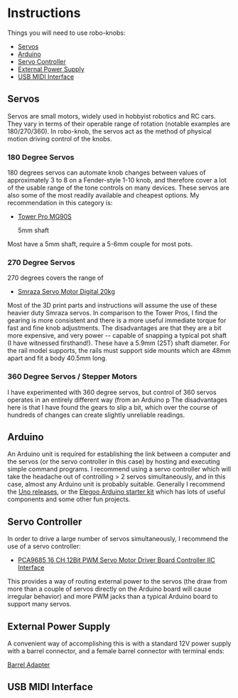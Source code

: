 # Instructions

Things you will need to use robo-knobs:
- [Servos](https://github.com/narad/robo-knob/blob/main/instructions/README.md#Servos)
- [Arduino](https://github.com/narad/robo-knob/blob/main/instructions/README.md#Arduino)
- [Servo Controller](https://github.com/narad/robo-knob/blob/main/instructions/README.md#Servo-Controller)
- [External Power Supply](https://github.com/narad/robo-knob/blob/main/instructions/README.md#external-power-supply)
- [USB MIDI Interface](https://github.com/narad/robo-knob/blob/main/instructions/README.md#usb-midi-interface)


## Servos

Servos are small motors, widely used in hobbyist robotics and RC cars.  They vary in terms of their operable range of rotation (notable examples are 180/270/360).  In robo-knob, the servos act as the method of physical motion driving control of the knobs.

### 180 Degree Servos

180 degrees servos can automate knob changes between values of approximately 3 to 8 on a Fender-style 1-10 knob, and therefore cover a lot of the usable range of the tone controls on many devices.  These servos are also some of the most readily available and cheapest options.  My recommendation in this category is:

- [Tower Pro MG90S](https://www.amazon.com/Maxmoral-Upgraded-Digital-Vehicle-Helicopter/dp/B07NV476P7)

  5mm shaft

Most have a 5mm shaft, require a 5-6mm couple for most pots.  

### 270 Degree Servos

270 degrees covers the range of 

- [Smraza Servo Motor Digital 20kg](https://www.amazon.co.jp/gp/product/B087D1LWB3/ref=ppx_yo_dt_b_asin_title_o07_s00?ie=UTF8&psc=1)

Most of the 3D print parts and instructions will assume the use of these heavier duty Smraza servos.  In comparison to the Tower Pros, I find the gearing is more consistent and there is a more useful immediate torque for fast and fine knob adjustments.  The disadvantages are that they are a bit more expensive, and very power -- capable of snapping a typical pot shaft (I have witnessed firsthand!).  These have a 5.9mm (25T) shaft diameter.  For the rail model supports, the rails must support side mounts which are 48mm apart and fit a body 40.5mm long.

### 360 Degree Servos / Stepper Motors

I have experimented with 360 degree servos, but control of 360 servos operates in an entirely different way (from an Arduino p
The disadvantages here is that I have found the gears to slip a bit, which over the course of hundreds of changes can create slightly unreliable readings.

## Arduino

An Arduino unit is required for establishing the link between a computer and the servos (or the servo controller in this case) by hosting and executing simple command programs.  I recommend using a servo controller which will take the headache out of controlling > 2 servos simultaneously, and in this case, almost any Arduino unit is probably suitable.  Generally I recommend the [Uno releases](https://www.amazon.com/Arduino-A000066-ARDUINO-UNO-R3/dp/B008GRTSV6), or the [Elegoo Arduino starter kit](https://www.amazon.com/ELEGOO-Project-Tutorial-Controller-Projects/dp/B01D8KOZF4) which has lots of useful components and some other fun projects.

## Servo Controller

In order to drive a large number of servos simultaneously, I recommend the use of a servo controller:

- [PCA9685 16 CH 12Bit PWM Servo Motor Driver Board Controller IIC Interface](https://www.amazon.com/PCA9685-Controller-Interface-Arduino-Raspberry/dp/B07WS5XY63/ref=sr_1_1?crid=IHNIMCMXC84U&dchild=1&keywords=Arduino%2BServo%2Bcontroller&qid=1634945202&qsid=136-7028351-8090601&sprefix=arduino%2Bservo%2Bcontroller%2Caps%2C154&sr=8-1&sres=B07WS5XY63%2CB07RMTN4NZ%2CB0797JK4RW%2CB014KTSMLA%2CB07BRS249H%2CB07VMDFTVR%2CB071WVJCSM%2CB01D1D0CX2%2CB01N91K6US%2CB07BGVVJJN%2CB0793PFGCY%2CB07B7JJQMF%2CB08Q3K92ZY%2CB07235MBM6%2CB00UET6VJ6%2CB01EWNUUUA%2CB00I4WMOGE%2CB011NJA38A%2CB073XY5NT1%2CB01D8KOZF4&th=1)

This provides a way of routing external power to the servos (the draw from more than a couple of servos directly on the Arduino board will cause irregular behavior) and more PWM jacks than a typical Arduino board to support many servos.

## External Power Supply

A convenient way of accomplishing this is with a standard 12V power supply with a barrel connector, and a female barrel connector with terminal ends:

[Barrel Adapter](https://www.amazon.com/43x2pcs-Connectors-Security-Lighting-MILAPEAK/dp/B072BXB2Y8/ref=sr_1_19?crid=37V7P6BP98PKD&dchild=1&keywords=barrel+jack+to+terminal&qid=1634945471&qsid=136-7028351-8090601&sprefix=barrel+jack+to+terminal%2Caps%2C111&sr=8-19&sres=B076SXZK7M%2CB07LFRDSB7%2CB07JMY5XXT%2CB07C61434H%2CB015OCV5Y8%2CB07CWQPPTW%2CB01ER6QWAY%2CB01GPL8MVG%2CB019CXCHNS%2CB01J1WZENK%2CB01CJE0ZLI%2CB081WSVNFZ%2CB07XZ7Q2N7%2CB08PYWN3T7%2CB072BXB2Y8%2CB01MZ0FWSK)


## USB MIDI Interface
